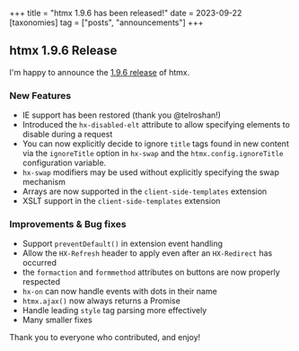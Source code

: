 +++
title = "htmx 1.9.6 has been released!"
date = 2023-09-22
[taxonomies]
tag = ["posts", "announcements"]
+++

## htmx 1.9.6 Release

I'm happy to announce the [1.9.6 release](https://unpkg.com/browse/htmx.org@1.9.6/) of htmx.

### New Features

- IE support has been restored (thank you @telroshan!)
- Introduced the `hx-disabled-elt` attribute to allow specifying elements to disable during a request
- You can now explicitly decide to ignore `title` tags found in new content via the `ignoreTitle` option in `hx-swap`
  and the `htmx.config.ignoreTitle` configuration variable.
- `hx-swap` modifiers may be used without explicitly specifying the swap mechanism
- Arrays are now supported in the `client-side-templates` extension
- XSLT support in the `client-side-templates` extension

### Improvements & Bug fixes

- Support `preventDefault()` in extension event handling
- Allow the `HX-Refresh` header to apply even after an `HX-Redirect` has occurred
- the `formaction` and `formmethod` attributes on buttons are now properly respected
- `hx-on` can now handle events with dots in their name
- `htmx.ajax()` now always returns a Promise
- Handle leading `style` tag parsing more effectively
- Many smaller fixes

Thank you to everyone who contributed, and enjoy!
